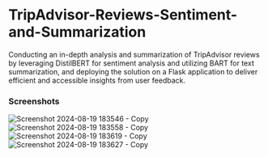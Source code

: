 # TripAdvisor-Reviews-Sentiment-and-Summarization
Conducting an in-depth analysis and summarization of TripAdvisor reviews by leveraging DistilBERT for sentiment analysis and utilizing BART for text summarization, and deploying the solution on a Flask application to deliver efficient and accessible insights from user feedback.

### Screenshots
![Screenshot 2024-08-19 183546 - Copy](https://github.com/user-attachments/assets/47379aae-e077-4732-ac67-40b1e0bcd480)
![Screenshot 2024-08-19 183558 - Copy](https://github.com/user-attachments/assets/4ea1001d-664b-4e3f-83da-0f6cecf21580)
![Screenshot 2024-08-19 183619 - Copy](https://github.com/user-attachments/assets/51d71aa4-e3c6-4367-b023-2ecdbc260afe)
![Screenshot 2024-08-19 183627 - Copy](https://github.com/user-attachments/assets/c5601936-02da-4b1d-9c92-5241a5c1dc7f)
